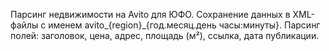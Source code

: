 Парсинг недвижимости на Avito для ЮФО.
Сохранение данных в XML-файлы с именем avito_{region}_{год.месяц.день часы:минуты}.
Парсинг полей: заголовок, цена, адрес, площадь (м²), ссылка, дата публикации.